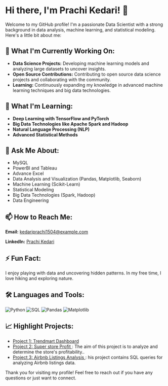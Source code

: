 <h1>Hi there, I'm Prachi Kedari! 👋</h1>

  <p>Welcome to my GitHub profile! I'm a passionate Data Scientist with a strong background in data analysis, machine learning, and statistical modeling. Here's a little bit about me:</p>

  <h2>🔭 What I'm Currently Working On:</h2>
  <ul>
    <li><strong>Data Science Projects:</strong> Developing machine learning models and analyzing large datasets to uncover insights.</li>
    <li><strong>Open Source Contributions:</strong> Contributing to open source data science projects and collaborating with the community.</li>
    <li><strong>Learning:</strong> Continuously expanding my knowledge in advanced machine learning techniques and big data technologies.</li>
  </ul>

  <h2>🌱 What I'm Learning:</h2>
  <ul>
    <li><strong>Deep Learning with TensorFlow and PyTorch</strong></li>
    <li><strong>Big Data Technologies like Apache Spark and Hadoop</strong></li>
    <li><strong>Natural Language Processing (NLP)</strong></li>
    <li><strong>Advanced Statistical Methods</strong></li>
  </ul>

  <h2>💬 Ask Me About:</h2>
  <ul>
    <li>MySQL</li>
    <li>PowerBI and Tableau</li>
    <li>Advance Excel</li>
    <li>Data Analysis and Visualization (Pandas, Matplotlib, Seaborn)</li>
    <li>Machine Learning (Scikit-Learn)</li>
    <li>Statistical Modeling</li>
    <li>Big Data Technologies (Spark, Hadoop)</li>
    <li>Data Engineering</li>
  </ul>

  <h2>📫 How to Reach Me:</h2>
  <p><strong>Email:</strong> <a href="mailto:kedariprachi1504@gmail.com">kedariprachi1504@example.com</a></p>
  <p><strong>LinkedIn:</strong> <a href="http://www.linkedin.com/in/prachi-kedari" target="_blank">Prachi Kedari</a></p>

  <h2>⚡ Fun Fact:</h2>
  <p>I enjoy playing with data and uncovering hidden patterns. In my free time, I love hiking and exploring nature.</p>

   <h2>🛠 Languages and Tools:</h2>
  <p>
    <img src="https://img.shields.io/badge/-Python-3776AB?style=flat&logo=python&logoColor=white" alt="Python">
    <img src="https://img.shields.io/badge/-SQL-4479A1?style=flat&logo=sql&logoColor=white" alt="SQL">
    <img src="https://img.shields.io/badge/-Pandas-150458?style=flat&logo=pandas&logoColor=white" alt="Pandas">
    <img src="https://img.shields.io/badge/-Matplotlib-009688?style=flat&logo=matplotlib&logoColor=white" alt="Matplotlib">
  </p>

  <h2>📈 Highlight Projects:</h2>
  <ul>
   <li><a href="https://github.com/prachikedari15/Trendmart-Dashboard">Project 1: Trendmart Dashboard</a></li>
    <li><a href="https://github.com/prachikedari15/Super-store-profit-Dashboard">Project 2: Super store Profit </a>: The aim of this project is to analyze and determine the store's profitability..</li>
    <li><a href="https://github.com/prachikedari15/Airbnb-Listings-Analysis-">Project 3: Airbnb Listings Analysis </a>: his project contains SQL queries for analyzing Airbnb listings data.</li>
  </ul>

  <p>Thank you for visiting my profile! Feel free to reach out if you have any questions or just want to connect.</p>
</body>
</html>
